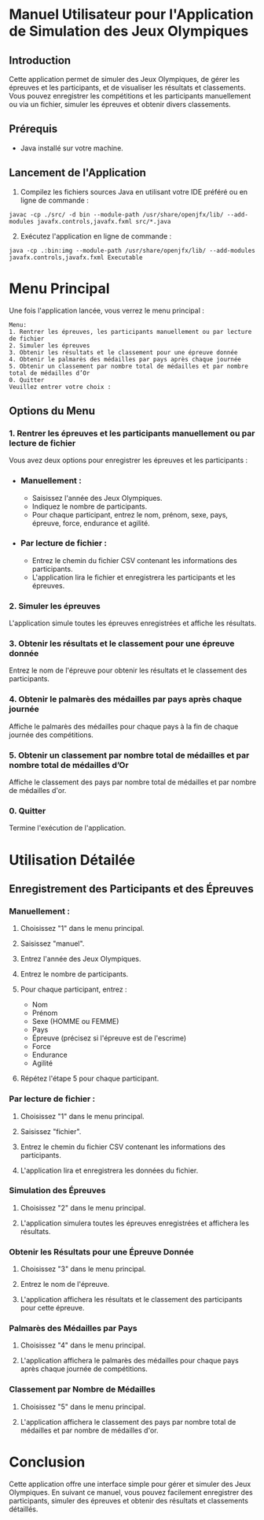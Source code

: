 # Manuel Utilisateur pour l'Application de Simulation des Jeux Olympiques


## Introduction

Cette application permet de simuler des Jeux Olympiques, de gérer les épreuves et les participants, et de visualiser les résultats et classements. Vous pouvez enregistrer les compétitions et les participants manuellement ou via un fichier, simuler les épreuves et obtenir divers classements.


## Prérequis
 - Java installé sur votre machine.


## Lancement de l'Application
1. Compilez les fichiers sources Java en utilisant votre IDE préféré ou en ligne de commande :

```
javac -cp ./src/ -d bin --module-path /usr/share/openjfx/lib/ --add-modules javafx.controls,javafx.fxml src/*.java
```
2. Exécutez l'application en ligne de commande :
```
java -cp .:bin:img --module-path /usr/share/openjfx/lib/ --add-modules javafx.controls,javafx.fxml Executable
````


# Menu Principal

Une fois l'application lancée, vous verrez le menu principal :

````
Menu:
1. Rentrer les épreuves, les participants manuellement ou par lecture de fichier
2. Simuler les épreuves
3. Obtenir les résultats et le classement pour une épreuve donnée
4. Obtenir le palmarès des médailles par pays après chaque journée
5. Obtenir un classement par nombre total de médailles et par nombre total de médailles d’Or
0. Quitter
Veuillez entrer votre choix :
````

## Options du Menu
### 1. Rentrer les épreuves et les participants manuellement ou par lecture de fichier

Vous avez deux options pour enregistrer les épreuves et les participants :

 - ### Manuellement :

   -  Saisissez l'année des Jeux Olympiques.
   -  Indiquez le nombre de participants.
   - Pour chaque participant, entrez le nom, prénom, sexe, pays, épreuve, force, endurance et agilité. 

 - ### Par lecture de fichier :
 
   - Entrez le chemin du fichier CSV contenant les informations des participants.
   - L'application lira le fichier et enregistrera les participants et les épreuves.


### 2. Simuler les épreuves

L'application simule toutes les épreuves enregistrées et affiche les résultats.


### 3. Obtenir les résultats et le classement pour une épreuve donnée

Entrez le nom de l'épreuve pour obtenir les résultats et le classement des participants.

### 4. Obtenir le palmarès des médailles par pays après chaque journée

Affiche le palmarès des médailles pour chaque pays à la fin de chaque journée des compétitions.

### 5. Obtenir un classement par nombre total de médailles et par nombre total de médailles d’Or
Affiche le classement des pays par nombre total de médailles et par nombre de médailles d'or.

### 0. Quitter
Termine l'exécution de l'application.


#  Utilisation Détailée

## Enregistrement des Participants et des Épreuves

### Manuellement :

1. Choisissez "1" dans le menu principal.

2. Saisissez "manuel".

3. Entrez l'année des Jeux Olympiques.

4. Entrez le nombre de participants.

5. Pour chaque participant, entrez :
   - Nom
   - Prénom
   - Sexe (HOMME ou FEMME)
   - Pays
   - Épreuve (précisez si l'épreuve est de l'escrime)
   - Force
   - Endurance
   - Agilité

6. Répétez l'étape 5 pour chaque participant.

### Par lecture de fichier :

1. Choisissez "1" dans le menu principal.

2. Saisissez "fichier".

3. Entrez le chemin du fichier CSV contenant les informations des participants.

4. L'application lira et enregistrera les données du fichier.

### Simulation des Épreuves

1. Choisissez "2" dans le menu principal.

2. L'application simulera toutes les épreuves enregistrées et affichera les résultats.

### Obtenir les Résultats pour une Épreuve Donnée

1. Choisissez "3" dans le menu principal.

2. Entrez le nom de l'épreuve.

3. L'application affichera les résultats et le classement des participants pour cette épreuve.

### Palmarès des Médailles par Pays

1. Choisissez "4" dans le menu principal.

2. L'application affichera le palmarès des médailles pour chaque pays après chaque journée de compétitions.

### Classement par Nombre de Médailles

1. Choisissez "5" dans le menu principal.

2. L'application affichera le classement des pays par nombre total de médailles et par nombre de médailles d'or.

# Conclusion

Cette application offre une interface simple pour gérer et simuler des Jeux Olympiques. En suivant ce manuel, vous pouvez facilement enregistrer des participants, simuler des épreuves et obtenir des résultats et classements détaillés.


